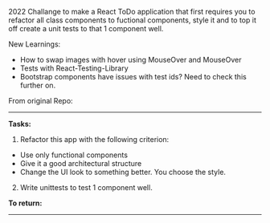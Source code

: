 2022 Challange to make a React ToDo application that first requires you to refactor all class components to fuctional components, style it and to top it off create a unit tests to that 1 component well.

New Learnings:
- How to swap images with hover using MouseOver and MouseOver
- Tests with React-Testing-Library 
- Bootstrap components have issues with test ids? Need to check this further on.




 From original Repo:
_______________________________________________________________________
<b>Tasks:</b>

1. Refactor this app with the following criterion:

-   Use only functional components
-   Give it a good architectural structure
-   Change the UI look to something better. You choose the style.

2. Write unittests to test 1 component well.

<b>To return:</b>
______________________________________________________________________
